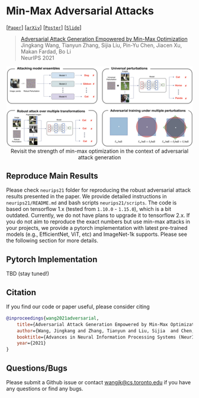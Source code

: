 # Min-Max Adversarial Attacks

[[`Paper`](https://arxiv.org/pdf/1906.03563.pdf)]
[[`arXiv`](https://arxiv.org/abs/1906.03563)]
[[`Poster`](https://github.com/wangjksjtu/minmax-adv/blob/main/imgs/min-max-adv-poster.pdf)]
[[`Slide`](https://neurips.cc/media/neurips-2021/Slides/27929.pdf)]
<!-- [[`Project Page`](http://www.cs.toronto.edu/~wangjk/publications/minmax-adv.html)] -->

> [Adversarial Attack Generation Empowered by Min-Max Optimization]()  
> Jingkang Wang, Tianyun Zhang, Sijia Liu,  Pin-Yu Chen, Jiacen Xu, Makan Fardad, Bo Li \
> NeurIPS 2021  

<div align="center">
    <img src="imgs/revisit-minmax.png" alt><br>
    Revisit the strength of min-max optimization in the context of  adversarial attack generation
</div>

## Reproduce Main Results
Please check `neurips21` folder for reproducing the robust adversarial attack results presented in the paper. We provide detailed instructions in `neurips21/README.md` and bash scripts `neurips21/scripts`.  The code is based on tensorflow 1.x (tested from `1.10.0` - `1.15.0`), which is a bit outdated. Currently, we do not have plans to upgrade it to tensorflow 2.x. If you do not aim to reproduce the exact numbers but use min-max attacks in your projects, we provide a pytorch implementation with latest pre-trained models (e.g., EfficientNet, ViT, etc) and ImageNet-1k supports. Please see the following section for more details.

## Pytorch Implementation
TBD (stay tuned!)

## Citation
If you find our code or paper useful, please consider citing
```bibtex
@inproceedings{wang2021adversarial,
    title={Adversarial Attack Generation Empowered by Min-Max Optimization},
    author={Wang, Jingkang and Zhang, Tianyun and Liu, Sijia  and Chen, Pin-Yu and Xu, Jiacen and Fardad, Makan and Li, Bo},
    booktitle={Advances in Neural Information Processing Systems (NeurIPS)},
    year={2021}
}
```

## Questions/Bugs
Please submit a Github issue or contact wangjk@cs.toronto.edu if you have any questions or find any bugs.
